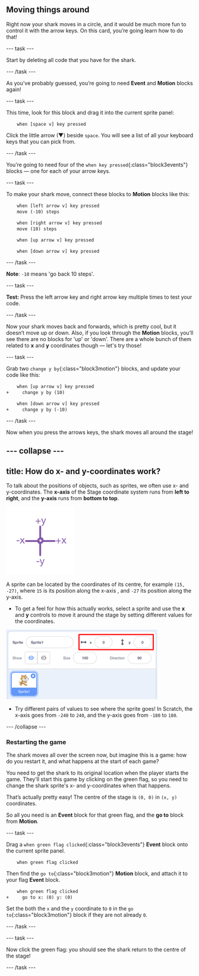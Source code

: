 ## Moving things around

Right now your shark moves in a circle, and it would be much more fun to control it with the arrow keys. On this card, you’re going learn how to do that!

--- task ---

Start by deleting all code that you have for the shark.

--- /task ---

As you’ve probably guessed, you’re going to need **Event** and **Motion** blocks again! 

--- task ---

 This time, look for this block and drag it into the current sprite panel:

```blocks3
    when [space v] key pressed
```

Click the little arrow (▼) beside `space`. You will see a list of all your keyboard keys that you can pick from. 

--- /task ---

You’re going to need four of the `when key pressed`{:class="block3events"} blocks — one for each of your arrow keys. 

--- task ---

To make your shark move, connect these blocks to **Motion** blocks like this: 

```blocks3
    when [left arrow v] key pressed
    move (-10) steps
```

```blocks3
    when [right arrow v] key pressed
    move (10) steps
```

```blocks3
    when [up arrow v] key pressed
```

```blocks3
    when [down arrow v] key pressed
```

--- /task ---

**Note**: `-10` means 'go back 10 steps'.

--- task ---

**Test:** Press the left arrow key and right arrow key multiple times to test your code.

--- /task ---

Now your shark moves back and forwards, which is pretty cool, but it doesn’t move up or down. Also, if you look through the **Motion** blocks, you’ll see there are no blocks for 'up' or 'down'. There are a whole bunch of them related to **x** and **y** coordinates though — let's try those!

--- task ---

Grab two `change y by`{:class="block3motion"} blocks, and update your code like this: 

```blocks3
    when [up arrow v] key pressed
+     change y by (10)
```

```blocks3
    when [down arrow v] key pressed
+     change y by (-10)
```

--- /task ---

Now when you press the arrows keys, the shark moves all around the stage!

--- collapse ---
---
title: How do x- and y-coordinates work?
---

To talk about the positions of objects, such as sprites, we often use x- and y-coordinates. The **x-axis** of the Stage coordinate system runs from **left to right**, and the **y-axis** runs from **bottom to top**. 

![](images/moving3.png)

A sprite can be located by the coordinates of its centre, for example `(15, -27)`, where `15` is its position along the x-axis , and `-27` its position along the y-axis.

+ To get a feel for how this actually works, select a sprite and use the **x** and **y** controls to move it around the stage by setting different values for the coordinates.

![](images/xycoords.png)

+ Try different pairs of values to see where the sprite goes! In Scratch, the x-axis goes from `-240` to `240`, and the y-axis goes from `-180` to `180`.

--- /collapse ---

### Restarting the game

The shark moves all over the screen now, but imagine this is a game: how do you restart it, and what happens at the start of each game?

You need to get the shark to its original location when the player starts the game. They'll start this game by clicking on the green flag, so you need to change the shark sprite's x- and y-coordinates when that happens.

That’s actually pretty easy! The centre of the stage is `(0, 0)` in `(x, y)` coordinates. 

So all you need is an **Event** block for that green flag, and the **go to** block from **Motion**. 

--- task ---

Drag a `when green flag clicked`{:class="block3events"} **Event** block onto the current sprite panel.

```blocks3
    when green flag clicked
```

Then find the `go to`{:class="block3motion"} **Motion** block, and attach it to your flag **Event** block.

```blocks3
    when green flag clicked
+     go to x: (0) y: (0)
```

Set the both the `x` and the `y` coordinate to `0` in the `go to`{:class="block3motion"} block if they are not already `0`. 

--- /task ---

--- task ---

Now click the green flag: you should see the shark return to the centre of the stage!

--- /task ---

